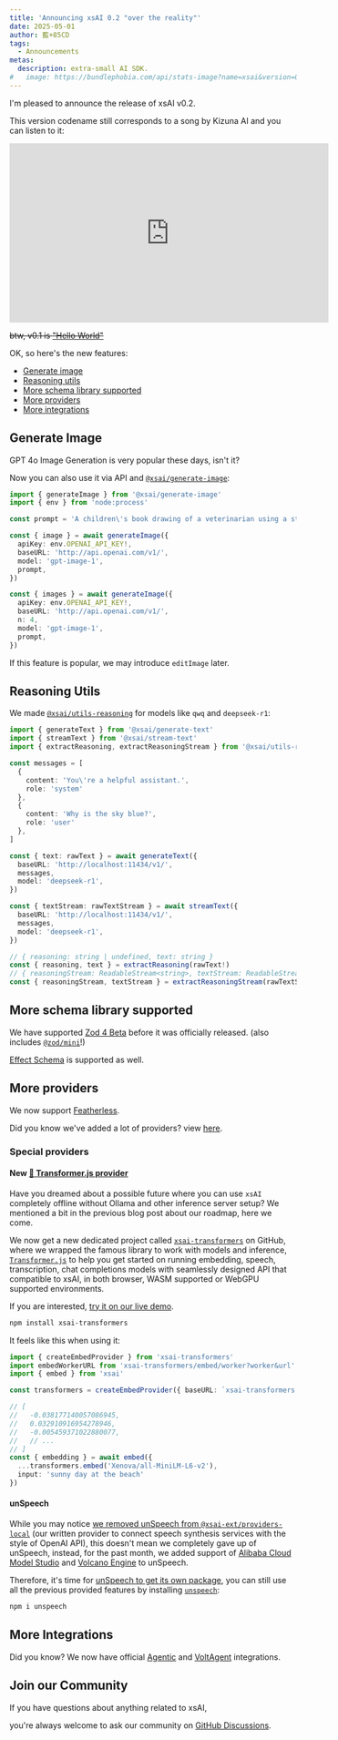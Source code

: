 ```yaml
---
title: 'Announcing xsAI 0.2 "over the reality"'
date: 2025-05-01
author: 藍+85CD
tags:
  - Announcements
metas:
  description: extra-small AI SDK.
#   image: https://bundlephobia.com/api/stats-image?name=xsai&version=0.2.0&wide=true
---
```


I'm pleased to announce the release of xsAI v0.2.

This version codename still corresponds to a song by Kizuna AI and you can listen to it:

<iframe width="560" height="315" src="https://www.youtube.com/embed/OIdlW0u3ZXc" title="YouTube video player" frameborder="0" referrerpolicy="strict-origin-when-cross-origin" allowfullscreen></iframe>

~~btw, v0.1 is ["Hello World"](https://www.youtube.com/watch?v=FrcR9qvjwmo)~~

OK, so here's the new features:

- [Generate image](#generate-image)
- [Reasoning utils](#reasoning-utils)
- [More schema library supported](#more-schema-library-supported)
- [More providers](#more-providers)
- [More integrations](#more-integrations)

## Generate Image

GPT 4o Image Generation is very popular these days, isn't it?

Now you can also use it via API and [`@xsai/generate-image`](https://xsai.js.org/docs/packages/generate/image):

```ts
import { generateImage } from '@xsai/generate-image'
import { env } from 'node:process'

const prompt = 'A children\'s book drawing of a veterinarian using a stethoscope to listen to the heartbeat of a baby otter.'

const { image } = await generateImage({
  apiKey: env.OPENAI_API_KEY!,
  baseURL: 'http://api.openai.com/v1/',
  model: 'gpt-image-1',
  prompt,
})

const { images } = await generateImage({
  apiKey: env.OPENAI_API_KEY!,
  baseURL: 'http://api.openai.com/v1/',
  n: 4,
  model: 'gpt-image-1',
  prompt,
})
```

If this feature is popular, we may introduce `editImage` later.

## Reasoning Utils

We made [`@xsai/utils-reasoning`](https://xsai.js.org/docs/packages/utils/reasoning) for models like `qwq` and `deepseek-r1`:

```ts
import { generateText } from '@xsai/generate-text'
import { streamText } from '@xsai/stream-text'
import { extractReasoning, extractReasoningStream } from '@xsai/utils-reasoning'

const messages = [
  {
    content: 'You\'re a helpful assistant.',
    role: 'system'
  },
  {
    content: 'Why is the sky blue?',
    role: 'user'
  },
]

const { text: rawText } = await generateText({
  baseURL: 'http://localhost:11434/v1/',
  messages,
  model: 'deepseek-r1',
})

const { textStream: rawTextStream } = await streamText({
  baseURL: 'http://localhost:11434/v1/',
  messages,
  model: 'deepseek-r1',
})

// { reasoning: string | undefined, text: string }
const { reasoning, text } = extractReasoning(rawText!)
// { reasoningStream: ReadableStream<string>, textStream: ReadableStream<string> }
const { reasoningStream, textStream } = extractReasoningStream(rawTextStream)
```

## More schema library supported

We have supported [Zod 4 Beta](https://v4.zod.dev) before it was officially released. (also includes [`@zod/mini`](https://v4.zod.dev/packages/mini)!)

[Effect Schema](https://effect.website/docs/schema/introduction/) is supported as well.

## More providers

We now support [Featherless](https://featherless.ai).

Did you know we've added a lot of providers? view [here](https://github.com/moeru-ai/xsai/tree/main/packages-ext/providers-cloud/src/providers).

### Special providers

#### New [🤗 Transformer.js provider](https://github.com/moeru-ai/xsai-transformers)

Have you dreamed about a possible future where you can use `xsAI` completely offline without Ollama and other inference server setup? We mentioned a bit in the previous blog post about our roadmap, here we come.

We now get a new dedicated project called [`xsai-transformers`](https://github.com/moeru-ai/xsai-transformers) on GitHub, where we wrapped the famous library to work with models and inference, [`Transformer.js`](https://huggingface.co/docs/transformers.js/en/index) to help you get started on running embedding, speech, transcription, chat completions models with seamlessly designed API that compatible to xsAI, in both browser, WASM supported or WebGPU supported environments.

If you are interested, [try it on our live demo](https://xsai-transformers.netlify.app/).

```bash
npm install xsai-transformers
```

It feels like this when using it:

```typescript
import { createEmbedProvider } from 'xsai-transformers'
import embedWorkerURL from 'xsai-transformers/embed/worker?worker&url'
import { embed } from 'xsai'

const transformers = createEmbedProvider({ baseURL: `xsai-transformers:///?worker-url=${embedWorkerURL}` })

// [
//   -0.038177140057086945,
//   0.032910916954278946,
//   -0.005459371022880077,
//   // ...
// ]
const { embedding } = await embed({
  ...transformers.embed('Xenova/all-MiniLM-L6-v2'),
  input: 'sunny day at the beach'
})
```

#### unSpeech

While you may notice [we removed unSpeech from `@xsai-ext/providers-local`](https://github.com/moeru-ai/xsai/pull/136) (our written provider to connect speech synthesis services with the style of OpenAI API), this doesn't mean we completely gave up of unSpeech, instead, for the past month, we added support of [Alibaba Cloud Model Studio](https://www.alibabacloud.com/en/product/modelstudio) and [Volcano Engine](https://www.volcengine.com/product/voice-tech) to unSpeech.

Therefore, it's time for [unSpeech to get its own package](https://www.npmjs.com/package/unspeech), you can still use all the previous provided features by installing [`unspeech`](https://www.npmjs.com/package/unspeech):

```bash
npm i unspeech
```

## More Integrations

Did you know? We now have official [Agentic](https://agentic.so/sdks/xsai) and [VoltAgent](https://voltagent.dev/docs/agents/providers/#voltagentxsai-xsai-provider) integrations.

## Join our Community

If you have questions about anything related to xsAI,

you're always welcome to ask our community on [GitHub Discussions](https://github.com/moeru-ai/xsai/discussions).
